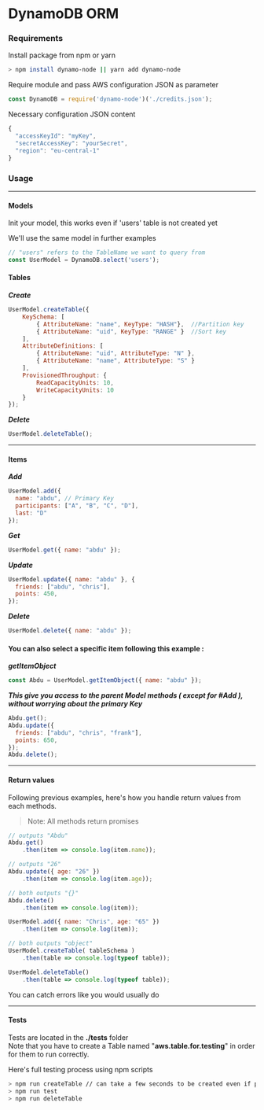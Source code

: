 # DynamoDB ORM

### Requirements

Install package from npm or yarn

```bash
> npm install dynamo-node || yarn add dynamo-node
```

Require module and pass AWS configuration JSON as parameter

```js
const DynamoDB = require('dynamo-node')('./credits.json');
```

Necessary configuration JSON content

```js
{
  "accessKeyId": "myKey",
  "secretAccessKey": "yourSecret",
  "region": "eu-central-1"
}
```

### Usage

---

#### Models

Init your model, this works even if 'users' table is not created yet

We'll use the same model in further examples

```js
// "users" refers to the TableName we want to query from
const UserModel = DynamoDB.select('users');
```

#### Tables

_**Create**_

```js
UserModel.createTable({
    KeySchema: [       
        { AttributeName: "name", KeyType: "HASH"},  //Partition key
        { AttributeName: "uid", KeyType: "RANGE" }  //Sort key
    ],
    AttributeDefinitions: [       
        { AttributeName: "uid", AttributeType: "N" },
        { AttributeName: "name", AttributeType: "S" }
    ],
    ProvisionedThroughput: {       
        ReadCapacityUnits: 10,
        WriteCapacityUnits: 10
    }
});
```

_**Delete**_

```js
UserModel.deleteTable();
```

---

#### Items

_**Add**_

```js
UserModel.add({
  name: "abdu", // Primary Key
  participants: ["A", "B", "C", "D"],
  last: "D"
});
```

_**Get**_

```js
UserModel.get({ name: "abdu" });
```

_**Update**_

```js
UserModel.update({ name: "abdu" }, {
  friends: ["abdu", "chris"],
  points: 450,
});
```

_**Delete**_

```js
UserModel.delete({ name: "abdu" });
```

#### 

#### You can also select a specific item following this example :

_**getItemObject**_

```js
const Abdu = UserModel.getItemObject({ name: "abdu" });
```

_**This give you access to the parent Model methods \( except for \#Add \), without worrying about the primary Key**_

```js
Abdu.get();
Abdu.update({
  friends: ["abdu", "chris", "frank"],
  points: 650,
});
Abdu.delete();
```

---

#### Return values

Following previous examples, here's how you handle return values from each methods.

> Note: All methods return promises

```js
// outputs "Abdu"
Abdu.get()
    .then(item => console.log(item.name));

// outputs "26"
Abdu.update({ age: "26" })
    .then(item => console.log(item.age));

// both outputs "{}"
Abdu.delete()
    .then(item => console.log(item));

UserModel.add({ name: "Chris", age: "65" })
    .then(item => console.log(item));

// both outputs "object"
UserModel.createTable( tableSchema )
    .then(table => console.log(typeof table));

UserModel.deleteTable()
    .then(table => console.log(typeof table));
```

You can catch errors like you would usually do

---

#### Tests

Tests are located in the **./tests** folder  
Note that you have to create a Table named "**aws.table.for.testing**" in order for them to run correctly.

Here's full testing process using npm scripts

```bash
> npm run createTable // can take a few seconds to be created even if process exits
> npm run test
> npm run deleteTable
```



